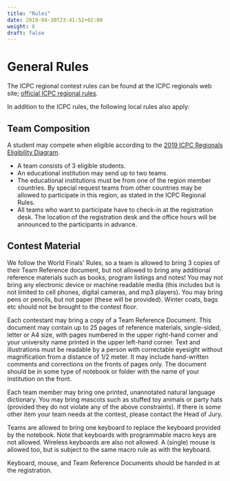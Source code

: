 ```yaml
---
title: "Rules"
date: 2019-04-30T23:41:52+02:00
weight: 6
draft: false
---
```

# General Rules
The ICPC regional contest rules can be found at the ICPC regionals web site; [official ICPC regional rules](https://icpc.baylor.edu/regionals/rules).

In addition to the ICPC rules, the following local rules also apply:

## Team Composition
A student may compete when eligible according to the [2019 ICPC Regionals Eligibility Diagram](http://icpc.baylor.edu/download/regionals/rules/EligibilityDecisionTree-2019.pdf).

- A team consists of 3 eligible students.
- An educational institution may send up to two teams.
- The educational institutions must be from one of the region member countries. By special request teams from other countries may be allowed to participate in this region, as stated in the ICPC Regional Rules.
- All teams who want to participate have to check-in at the registration desk. The location of the registration desk and the office hours will be announced to the participants in advance.

## Contest Material
We follow the World Finals' Rules, so a team is allowed to bring 3 copies of their Team Reference document, but not allowed to bring any additional reference materials such as books, program listings and notes! You may not bring any electronic device or machine readable media (this includes but is not limited to cell phones, digital cameras, and mp3 players). You may bring pens or pencils, but not paper (these will be provided). Winter coats, bags etc should not be brought to the contest floor.

Each contestant may bring a copy of a Team Reference Document. This document may contain up to 25 pages of reference materials, single-sided, letter or A4 size, with pages numbered in the upper right-hand corner and your university name printed in the upper left-hand corner. Text and illustrations must be readable by a person with correctable eyesight without magnification from a distance of 1/2 meter. It may include hand-written comments and corrections on the fronts of pages only. The document should be in some type of notebook or folder with the name of your institution on the front.

Each team member may bring one printed, unannotated natural language dictionary. You may bring mascots such as stuffed toy animals or party hats (provided they do not violate any of the above constraints). If there is some other item your team needs at the contest, please contact the Head of Jury.

Teams are allowed to bring one keyboard to replace the keyboard provided by the notebook. Note that keyboards with programmable macro keys are not allowed. Wireless keyboards are also not allowed. A (single) mouse is allowed too, but is subject to the same macro rule as with the keyboard.

Keyboard, mouse, and Team Reference Documents should be handed in at the registration.

<!-- ## Programming Languages -->
<!-- Allowed programming languages are C, C++, Java 10, Python (Python 3 and PyPy, similar to Python 2.0) and Kotlin 1.3. -->
